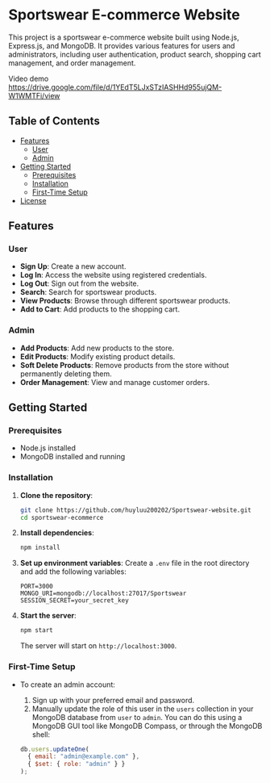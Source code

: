 # Sportswear E-commerce Website

This project is a sportswear e-commerce website built using Node.js, Express.js, and MongoDB. It provides various features for users and administrators, including user authentication, product search, shopping cart management, and order management.

Video demo https://drive.google.com/file/d/1YEdT5LJxSTzIASHHd955ujQM-W1WMTFi/view

## Table of Contents

- [Features](#features)
  - [User](#user)
  - [Admin](#admin)
- [Getting Started](#getting-started)
  - [Prerequisites](#prerequisites)
  - [Installation](#installation)
  - [First-Time Setup](#first-time-setup)
- [License](#license)

## Features

### User
- **Sign Up**: Create a new account.
- **Log In**: Access the website using registered credentials.
- **Log Out**: Sign out from the website.
- **Search**: Search for sportswear products.
- **View Products**: Browse through different sportswear products.
- **Add to Cart**: Add products to the shopping cart.

### Admin
- **Add Products**: Add new products to the store.
- **Edit Products**: Modify existing product details.
- **Soft Delete Products**: Remove products from the store without permanently deleting them.
- **Order Management**: View and manage customer orders.

## Getting Started

### Prerequisites

- Node.js installed
- MongoDB installed and running

### Installation

1. **Clone the repository**:
    ```sh
    git clone https://github.com/huyluu200202/Sportswear-website.git
    cd sportswear-ecommerce
    ```

2. **Install dependencies**:
    ```sh
    npm install
    ```

3. **Set up environment variables**:
    Create a `.env` file in the root directory and add the following variables:
    ```
    PORT=3000
    MONGO_URI=mongodb://localhost:27017/Sportswear
    SESSION_SECRET=your_secret_key
    ```

4. **Start the server**:
    ```sh
    npm start
    ```

    The server will start on `http://localhost:3000`.

### First-Time Setup

- To create an admin account:
  1. Sign up with your preferred email and password.
  2. Manually update the role of this user in the `users` collection in your MongoDB database from `user` to `admin`. You can do this using a MongoDB GUI tool like MongoDB Compass, or through the MongoDB shell:

    ```js
    db.users.updateOne(
      { email: "admin@example.com" },
      { $set: { role: "admin" } }
    );
    ```
